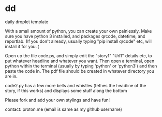 # dd
daily droplet template

With a small amount of python, you can create your own painlessly.  Make sure you have python 3 installed, and packages qrcode, datetime, and reportlab. (If you don't already, usually typing "pip install qrcode" etc, will install it for you. ) 

Open up the file code.py, and simply edit the "story1" "Url1" details etc, to put whatever headline and whatever you want.  Then open a terminal, open python within the terminal (usually by typing 'python' or 'python3') and then paste the code in.  The pdf file should be created in whatever directory you are in. 

code2.py has a few more bells and whistles (fethes the headline of the story, if this works) and displays some stuff along the bottom

Please fork and add your own stylings and have fun! 

contact:  proton.me  (email is same as my github username) 
